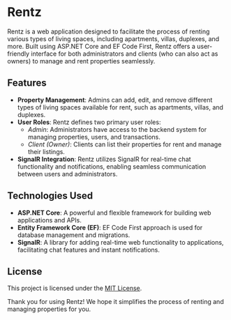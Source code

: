 # Rentz

Rentz is a web application designed to facilitate the process of renting various types of living spaces, including apartments, villas, duplexes, and more. Built using ASP.NET Core and EF Code First, Rentz offers a user-friendly interface for both administrators and clients (who can also act as owners) to manage and rent properties seamlessly.

## Features

- **Property Management**: Admins can add, edit, and remove different types of living spaces available for rent, such as apartments, villas, and duplexes.
- **User Roles**: Rentz defines two primary user roles:
  - *Admin*: Administrators have access to the backend system for managing properties, users, and transactions.
  - *Client (Owner)*: Clients can list their properties for rent and manage their listings.
- **SignalR Integration**: Rentz utilizes SignalR for real-time chat functionality and notifications, enabling seamless communication between users and administrators.

## Technologies Used

- **ASP.NET Core**: A powerful and flexible framework for building web applications and APIs.
- **Entity Framework Core (EF)**: EF Code First approach is used for database management and migrations.
- **SignalR**: A library for adding real-time web functionality to applications, facilitating chat features and instant notifications.

## License

This project is licensed under the [MIT License](LICENSE).


Thank you for using Rentz! We hope it simplifies the process of renting and managing properties for you.
